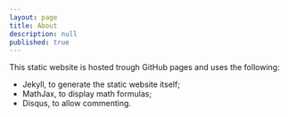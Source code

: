 ```yaml
---
layout: page
title: About
description: null
published: true
---
```

This static website is hosted trough GitHub pages and uses the following:

- Jekyll, to generate the static website itself;
- MathJax, to display math formulas;
- Disqus, to allow commenting. 
